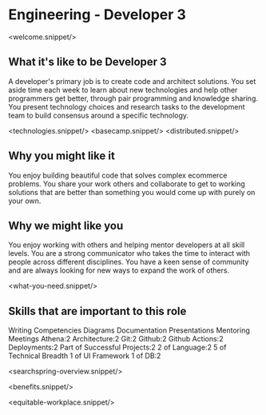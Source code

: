 # Engineering - Developer 3
<welcome.snippet/>

## What it's like to be Developer 3
A developer's primary job is to create code and architect solutions. 
You set aside time each week to learn about new technologies and help other programmers get better, through pair programming and knowledge sharing.
You present technology choices and research tasks to the development team to build consensus around a specific technology.

<technologies.snippet/>
<basecamp.snippet/>
<distributed.snippet/>

## Why you might like it
You enjoy building beautiful code that solves complex ecommerce problems. You share your work others and collaborate to get to working solutions that are
better than something you would come up with purely on your own.

## Why we might like you
You enjoy working with others and helping mentor developers at all skill levels. You are a strong communicator who takes the time to interact with people across different disciplines. You have a keen sense of community and are always looking for new ways to expand the work of others.

<what-you-need.snippet/>

## Skills that are important to this role

<skills>
Writing Competencies
Diagrams
Documentation
Presentations
Mentoring
Meetings
Athena:2
Architecture:2
Git:2
Github:2
Github Actions:2
Deployments:2
Part of Successful Projects:2
2 of Language:2
5 of Technical Breadth
1 of UI Framework
1 of DB:2
</skills>

<inherit doc="engineering-developer-2.md"/>

<searchspring-overview.snippet/>

<benefits.snippet/>

<equitable-workplace.snippet/>
